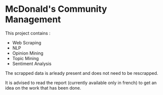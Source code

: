 # McDonald's Community Management
This project contains : 

* Web Scraping
* NLP
* Opinion Mining
* Topic Mining
* Sentiment Analysis

The scrapped data is arleady present and does not need to be rescrapped.

It is advised to read the report (currently available only in french) to get an idea on the work that has been done.
